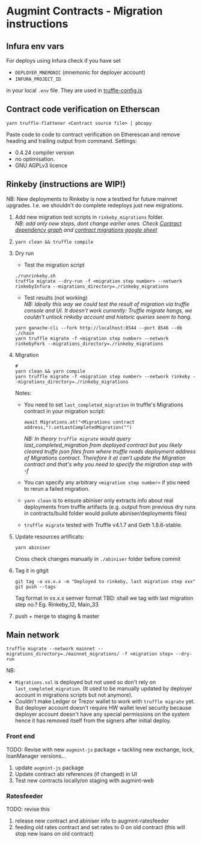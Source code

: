 # Augmint Contracts - Migration instructions

## Infura env vars

For deploys using Infura check if you have set

-   `DEPLOYER_MNEMONIC` (mnemonic for deployer account)
-   `INFURA_PROJECT_ID`

in your local `.env` file. They are used in [truffle-config.js](../truffle-config.js)

## Contract code verification on Etherscan

```
yarn truffle-flattener <Contract source file> | pbcopy
```

Paste code to code to contract verification on Etherescan and remove heading and trailing output from command.
Settings:

-   0.4.24 compiler version
-   no optimisation.
-   GNU AGPLv3 licence

## Rinkeby (instructions are WIP!)

NB: New deployments to Rinkeby is now a testbed for future mainnet upgrades. I.e. we shouldn't do complete redeploys just new migrations.

1.  Add new migration test scripts in `rinkeby_migrations` folder.  
    _NB: add only new steps, dont change earlier ones. Check [Contract dependency graph](docs/contractDependencies.png) and [contract migrations google sheet](https://docs.google.com/spreadsheets/d/1qTbWroOfUV3OqEjlD3LmsqCGB7WpF99e0UYpjvsZPvk/edit?usp=sharing)_

1.  `yarn clean && truffle compile`

1.  Dry run

    -   Test the migration script

    ```
    ./runrinkeby.sh
    truffle migrate --dry-run -f <migration step number> --network rinkebyInfura --migrations_directory=./rinkeby_migrations
    ```

    -   Test results (not working)  
        _NB: Ideally this way we could test the result of migration via truffle console and UI.
        It doesn't work currently: Truffle migrate hangs, we couldn't unlock rinkeby account and historic queries seem to hang._

    ```
    yarn ganache-cli --fork http://localhost:8544 --port 8546 --db ./chain
    yarn truffle migrate -f <migration step number> --network rinkebyFork --migrations_directory=./rinkeby_migrations
    ```

1.  Migration

    ```
    #
    yarn clean && yarn compile
    yarn truffle migrate -f <migration step number> --network rinkeby --migrations_directory=./rinkeby_migrations
    ```

    Notes:

    -   You need to set `last_completed_migration` in truffle's Migrations contract in your migration script:
        ```
        await Migrations.at("<Migrations contract address,").setLastCompletedMigration("")
        ```
        _NB: In theory `truffle migrate` would query last_completed_migration from deployed contract but you likely cleared truffe json files from where truffle reads deployment address of Migrations contract. Therefore it a) can't update the Migration contract and that's why you need to specify the migration step with -f_
    -   You can specify any arbitrary `<migration step number>` if you need to rerun a failed migration.

    -   `yarn clean` is to ensure abiniser only extracts info about real deployments from truffle artifacts (e.g. output from previous dry runs in contracts/build folder would pollute abiniser/deployments files)
    -   `truffle migrate` tested with Truffle v4.1.7 and Geth 1.8.6-stable.

1.  Update resources artificats:

    ```
    yarn abiniser
    ```

    Cross check changes manually in `./abiniser` folder before commit

1.  Tag it in gitgit

    ```
    git tag -a vx.x.x -m "Deployed to rinkeby, last migration step xxx"
    git push --tags
    ```

    Tag format in vx.x.x semver format TBD: shall we tag with last migration step no.? Eg. Rinkeby_12, Main_33

1.  push + merge to staging & master

## Main network

```
truffle migrate --network mainnet --migrations_directory=./mainnet_migrations/ -f <migration step> --dry-run
```

NB:

-   `Migrations.sol` is deployed but not used so don't rely on `last_completed_migration`. (It used to be manually updated by deployer account in migrations scripts but not anymore).
-   Couldn't make Ledger or Trezor wallet to work with `truffle migrate` yet. But deployer account doesn't require HW wallet level security because deployer account doesn't have any special permissions on the system hence it has removed itself from the signers after initial deploy.

### Front end

TODO: Revise with new `augmint-js` package + tackling new exchange, lock, loanManager versions...

1.  update `augmint-js` package
1.  Update contract abi references (if changed) in UI
1.  Test new contracts locally/on staging with augmint-web

### Ratesfeeder

TODO: revise this

1.  release new contract and abiniser info to augmint-ratesfeeder
1.  feeding old rates contract and set rates to 0 on old contract (this will stop new loans on old contract)
